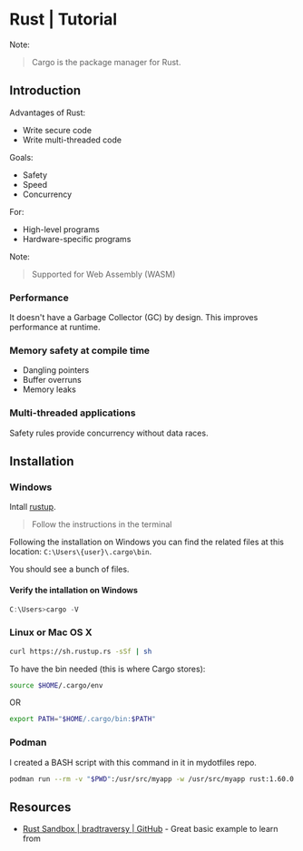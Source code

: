 # Rust | Tutorial
Note: 
> Cargo is the package manager for Rust.
## Introduction
Advantages of Rust: 
- Write secure code
- Write multi-threaded code

Goals: 
- Safety
- Speed
- Concurrency

For: 
- High-level programs
- Hardware-specific programs

Note:
> Supported for Web Assembly (WASM)

### Performance
It doesn't have a Garbage Collector (GC) by design. This improves performance at runtime.

### Memory safety at compile time
- Dangling pointers
- Buffer overruns
- Memory leaks

### Multi-threaded applications
Safety rules provide concurrency without data races.

## Installation
### Windows
Intall [rustup](https://www.rust-lang.org/tools/install).

> Follow the instructions in the terminal

Following the installation on Windows you can find the related files at this location: `C:\Users\{user}\.cargo\bin`.

You should see a bunch of files.

#### Verify the intallation on Windows
```powershell
C:\Users>cargo -V
```
### Linux or Mac OS X
```bash
curl https://sh.rustup.rs -sSf | sh
```
To have the bin needed (this is where Cargo stores): 
```bash
source $HOME/.cargo/env
```
OR
```bash
export PATH="$HOME/.cargo/bin:$PATH"
```

### Podman
I created a BASH script with this command in it in mydotfiles repo.
```bash
podman run --rm -v "$PWD":/usr/src/myapp -w /usr/src/myapp rust:1.60.0 ${@}
```

## Resources
- [Rust Sandbox | bradtraversy | GitHub](https://github.com/bradtraversy/rust_sandbox) - Great basic example to learn from
